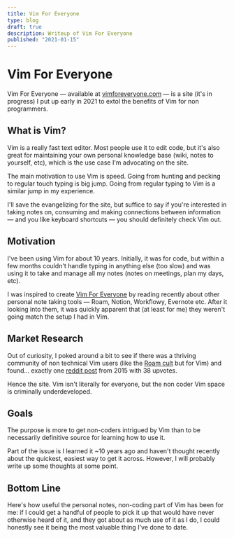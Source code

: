 ```yaml
---
title: Vim For Everyone
type: blog
draft: true
description: Writeup of Vim For Everyone
published: "2021-01-15"
---
```



# Vim For Everyone
Vim For Everyone — available at
[vimforeveryone.com](https://www.vimforeveryone.com) — is a site (it's in
progress) I put up early in 2021 to extol the benefits of Vim for non
programmers.

## What is Vim?
Vim is a really fast text editor. Most people use it to edit code, but it's
also great for maintaining your own personal knowledge base (wiki, notes to
yourself, etc), which is the use case I'm advocating on the site.

The main motivation to use Vim is speed. Going from hunting and pecking to
regular touch typing is big jump. Going from regular typing to Vim is
a similar jump in my experience.

I'll save the evangelizing for the site, but suffice to say if you're
interested in taking notes on, consuming and making connections between
information — and you like keyboard shortcuts — you should definitely check
Vim out.

## Motivation
I've been using Vim for about 10 years. Initially, it was for code, but within
a few months couldn't handle typing in anything else (too slow) and was using
it to take and manage all my notes (notes on meetings, plan my days, etc).

I was inspired to create [Vim For Everyone](https://vimforeveryone.com) by
reading recently about other personal note taking tools — Roam, Notion,
Workflowy, Evernote etc. After it looking into them, it was quickly apparent
that (at least for me) they weren't going match the setup I had in Vim.

## Market Research
Out of curiosity, I poked around a bit to see if there was a thriving
community of non technical Vim users (like the [Roam
cult](https://tobiasbru.medium.com/the-history-of-roam-research-and-the-roamcult-4c1e1897633d)
but for Vim) and found... exactly one [reddit
post](https://www.reddit.com/r/vim/comments/3wpour/is_vim_useful_to_nonprogrammers_or_is_it_only/)
from 2015 with 38 upvotes.

Hence the site. Vim isn't literally for everyone, but the non coder Vim space
is criminally underdeveloped.

## Goals
The purpose is more to get non-coders intrigued by Vim than to be necessarily
definitive source for learning how to use it. 

Part of the issue is I learned it ~10 years ago and haven't thought recently
about the quickest, easiest way to get it across. However, I will probably
write up some thoughts at some point.

## Bottom Line
Here's how useful the personal notes, non-coding part of Vim has been for me:
if I could get a handful of people to pick it up that would have never
otherwise heard of it, and they got about as much use of it as I do, I could
honestly see it being the most valuable thing I've done to date.
